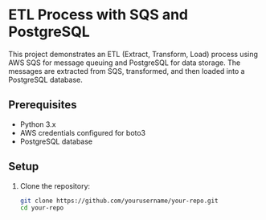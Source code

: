 # ETL Process with SQS and PostgreSQL

This project demonstrates an ETL (Extract, Transform, Load) process using AWS SQS for message queuing and PostgreSQL for data storage. The messages are extracted from SQS, transformed, and then loaded into a PostgreSQL database.

## Prerequisites

- Python 3.x
- AWS credentials configured for boto3
- PostgreSQL database

## Setup

1. Clone the repository:

   ```sh
   git clone https://github.com/yourusername/your-repo.git
   cd your-repo
